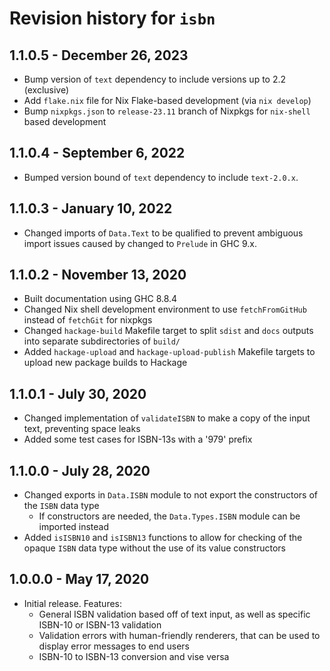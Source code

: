 # Revision history for `isbn`

## 1.1.0.5 - December 26, 2023

- Bump version of `text` dependency to include versions up to 2.2 (exclusive)
- Add `flake.nix` file for Nix Flake-based development (via `nix develop`)
- Bump `nixpkgs.json` to `release-23.11` branch of Nixpkgs for `nix-shell` based development

## 1.1.0.4 - September 6, 2022

- Bumped version bound of `text` dependency to include `text-2.0.x`.

## 1.1.0.3 - January 10, 2022

- Changed imports of `Data.Text` to be qualified to prevent ambiguous import issues caused by changed to `Prelude` in GHC 9.x.

## 1.1.0.2 - November 13, 2020

- Built documentation using GHC 8.8.4
- Changed Nix shell development environment to use `fetchFromGitHub` instead of `fetchGit` for nixpkgs
- Changed `hackage-build` Makefile target to split `sdist` and `docs` outputs into separate subdirectories of `build/`
- Added `hackage-upload` and `hackage-upload-publish` Makefile targets to upload new package builds to Hackage

## 1.1.0.1 - July 30, 2020

- Changed implementation of `validateISBN` to make a copy of the input text, preventing space leaks
- Added some test cases for ISBN-13s with a '979' prefix

## 1.1.0.0 - July 28, 2020

- Changed exports in `Data.ISBN` module to not export the constructors of the `ISBN` data type
  - If constructors are needed, the `Data.Types.ISBN` module can be imported instead
- Added `isISBN10` and `isISBN13` functions to allow for checking of the opaque `ISBN` data type without the use of its value constructors

## 1.0.0.0 - May 17, 2020

- Initial release. Features:
  - General ISBN validation based off of text input, as well as specific ISBN-10 or ISBN-13 validation
  - Validation errors with human-friendly renderers, that can be used to display error messages to end users
  - ISBN-10 to ISBN-13 conversion and vise versa
